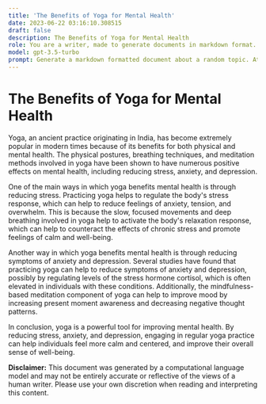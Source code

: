 ```yaml
---
title: 'The Benefits of Yoga for Mental Health'
date: 2023-06-22 03:16:10.308515
draft: false
description: The Benefits of Yoga for Mental Health
role: You are a writer, made to generate documents in markdown format. It is very important that all of the documents you generate are in valid markdown format.
model: gpt-3.5-turbo
prompt: Generate a markdown formatted document about a random topic. At the bottom, include a disclaimer explaining that the document was generated by you. The first line of the document should be the title. Make sure that the entire document is in proper markdown format, using a mix of various tags to make the document visually appealing.
---
```


# The Benefits of Yoga for Mental Health 

Yoga, an ancient practice originating in India, has become extremely popular in modern times because of its benefits for both physical and mental health. The physical postures, breathing techniques, and meditation methods involved in yoga have been shown to have numerous positive effects on mental health, including reducing stress, anxiety, and depression. 

One of the main ways in which yoga benefits mental health is through reducing stress. Practicing yoga helps to regulate the body's stress response, which can help to reduce feelings of anxiety, tension, and overwhelm. This is because the slow, focused movements and deep breathing involved in yoga help to activate the body's relaxation response, which can help to counteract the effects of chronic stress and promote feelings of calm and well-being.

Another way in which yoga benefits mental health is through reducing symptoms of anxiety and depression. Several studies have found that practicing yoga can help to reduce symptoms of anxiety and depression, possibly by regulating levels of the stress hormone cortisol, which is often elevated in individuals with these conditions. Additionally, the mindfulness-based meditation component of yoga can help to improve mood by increasing present moment awareness and decreasing negative thought patterns.

In conclusion, yoga is a powerful tool for improving mental health. By reducing stress, anxiety, and depression, engaging in regular yoga practice can help individuals feel more calm and centered, and improve their overall sense of well-being.

**Disclaimer:** This document was generated by a computational language model and may not be entirely accurate or reflective of the views of a human writer. Please use your own discretion when reading and interpreting this content.
